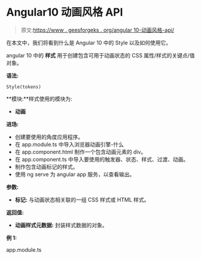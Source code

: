 # Angular10 动画风格 API

> 原文:[https://www . geesforgeks . org/angular 10-动画风格-api/](https://www.geeksforgeeks.org/angular10-animation-style-api/)

在本文中，我们将看到什么是 Angular 10 中的 Style 以及如何使用它。

angular 10 中的 **样式** 用于创建包含可用于动画状态的 CSS 属性/样式的关键点/值对象。

**语法:**

```
Style(tokens)
```

**模块:**样式使用的模块为:

*   **动画**

**进场:**

*   创建要使用的角度应用程序。
*   在 app.module.ts 中导入浏览器动画引擎-什么
*   在 app.component.html 制作一个包含动画元素的 div。
*   在 app.component.ts 中导入要使用的触发器、状态、样式、过渡、动画。
*   制作包含动画标记的样式。
*   使用 ng serve 为 angular app 服务，以查看输出。

**参数:**

*   **标记:** 与动画状态相关联的一组 CSS 样式或 HTML 样式。

**返回值:**

*   **动画样式元数据:** 封装样式数据的对象。

**例 1:**

app.module.ts